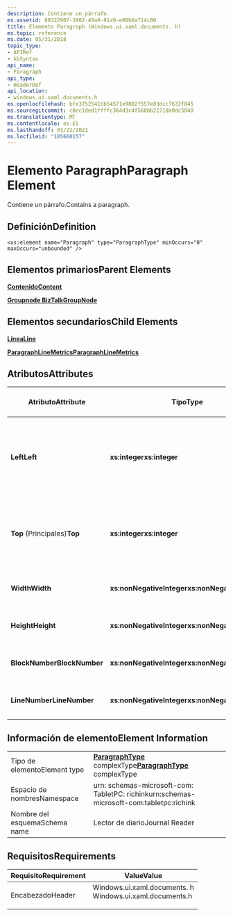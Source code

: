 ```yaml
---
description: Contiene un párrafo.
ms.assetid: 60322907-3902-49a9-91a9-e00b0a714c00
title: Elemento Paragraph (Windows.ui.xaml.documents. h)
ms.topic: reference
ms.date: 05/31/2018
topic_type:
- APIRef
- kbSyntax
api_name:
- Paragraph
api_type:
- HeaderDef
api_location:
- windows.ui.xaml.documents.h
ms.openlocfilehash: bfe3752541bb54571e9802f557e83dcc7632f845
ms.sourcegitcommit: c8ec1ded1ffffc364d3c4f560bb2171da0dc5040
ms.translationtype: MT
ms.contentlocale: es-ES
ms.lasthandoff: 03/22/2021
ms.locfileid: "105660157"
---
```

# <a name="paragraph-element"></a><span data-ttu-id="87617-103">Elemento Paragraph</span><span class="sxs-lookup"><span data-stu-id="87617-103">Paragraph Element</span></span>

<span data-ttu-id="87617-104">Contiene un párrafo.</span><span class="sxs-lookup"><span data-stu-id="87617-104">Contains a paragraph.</span></span>

## <a name="definition"></a><span data-ttu-id="87617-105">Definición</span><span class="sxs-lookup"><span data-stu-id="87617-105">Definition</span></span>

``` syntax
<xs:element name="Paragraph" type="ParagraphType" minOccurs="0" maxOccurs="unbounded" />
```

## <a name="parent-elements"></a><span data-ttu-id="87617-106">Elementos primarios</span><span class="sxs-lookup"><span data-stu-id="87617-106">Parent Elements</span></span>

[<span data-ttu-id="87617-107">**Contenido**</span><span class="sxs-lookup"><span data-stu-id="87617-107">**Content**</span></span>](content-element--journal-reader.md)

[<span data-ttu-id="87617-108">**Groupnode BizTalk**</span><span class="sxs-lookup"><span data-stu-id="87617-108">**GroupNode**</span></span>](groupnode-element.md)

## <a name="child-elements"></a><span data-ttu-id="87617-109">Elementos secundarios</span><span class="sxs-lookup"><span data-stu-id="87617-109">Child Elements</span></span>

[<span data-ttu-id="87617-110">**Línea**</span><span class="sxs-lookup"><span data-stu-id="87617-110">**Line**</span></span>](line-element.md)

[<span data-ttu-id="87617-111">**ParagraphLineMetrics**</span><span class="sxs-lookup"><span data-stu-id="87617-111">**ParagraphLineMetrics**</span></span>](paragraphlinemetrics-element.md)

## <a name="attributes"></a><span data-ttu-id="87617-112">Atributos</span><span class="sxs-lookup"><span data-stu-id="87617-112">Attributes</span></span>



| <span data-ttu-id="87617-113">Atributo</span><span class="sxs-lookup"><span data-stu-id="87617-113">Attribute</span></span>       | <span data-ttu-id="87617-114">Tipo</span><span class="sxs-lookup"><span data-stu-id="87617-114">Type</span></span>                      | <span data-ttu-id="87617-115">Obligatorio</span><span class="sxs-lookup"><span data-stu-id="87617-115">Required</span></span> | <span data-ttu-id="87617-116">Descripción</span><span class="sxs-lookup"><span data-stu-id="87617-116">Description</span></span>                                                                             | <span data-ttu-id="87617-117">Valores posibles</span><span class="sxs-lookup"><span data-stu-id="87617-117">Possible Values</span></span>           |
|-----------------|---------------------------|----------|-----------------------------------------------------------------------------------------|---------------------------|
| <span data-ttu-id="87617-118">**Left**</span><span class="sxs-lookup"><span data-stu-id="87617-118">**Left**</span></span>        | <span data-ttu-id="87617-119">**xs:integer**</span><span class="sxs-lookup"><span data-stu-id="87617-119">**xs:integer**</span></span>            | <span data-ttu-id="87617-120">Obligatorio</span><span class="sxs-lookup"><span data-stu-id="87617-120">Required</span></span> | <span data-ttu-id="87617-121">Distancia desde el origen hasta el punto situado más a la izquierda del cuadro de límite del elemento.</span><span class="sxs-lookup"><span data-stu-id="87617-121">The distance from the origin to the leftmost point in the bounding box for the element.</span></span> | <span data-ttu-id="87617-122">Cualquier número entero.</span><span class="sxs-lookup"><span data-stu-id="87617-122">Any integer.</span></span>              |
| <span data-ttu-id="87617-123">**Top** (Principales)</span><span class="sxs-lookup"><span data-stu-id="87617-123">**Top**</span></span>         | <span data-ttu-id="87617-124">**xs:integer**</span><span class="sxs-lookup"><span data-stu-id="87617-124">**xs:integer**</span></span>            | <span data-ttu-id="87617-125">Obligatorio</span><span class="sxs-lookup"><span data-stu-id="87617-125">Required</span></span> | <span data-ttu-id="87617-126">Distancia desde el origen hasta el punto superior del cuadro de límite del elemento.</span><span class="sxs-lookup"><span data-stu-id="87617-126">The distance from the origin to the topmost point in the bounding box for the element.</span></span>  | <span data-ttu-id="87617-127">Cualquier número entero.</span><span class="sxs-lookup"><span data-stu-id="87617-127">Any integer.</span></span>              |
| <span data-ttu-id="87617-128">**Width**</span><span class="sxs-lookup"><span data-stu-id="87617-128">**Width**</span></span>       | <span data-ttu-id="87617-129">**xs:nonNegativeInteger**</span><span class="sxs-lookup"><span data-stu-id="87617-129">**xs:nonNegativeInteger**</span></span> | <span data-ttu-id="87617-130">Obligatorio</span><span class="sxs-lookup"><span data-stu-id="87617-130">Required</span></span> | <span data-ttu-id="87617-131">Ancho del cuadro de límite del elemento.</span><span class="sxs-lookup"><span data-stu-id="87617-131">The width of the bounding box for the element.</span></span>                                          | <span data-ttu-id="87617-132">Cualquier entero no negativo.</span><span class="sxs-lookup"><span data-stu-id="87617-132">Any non-negative integer.</span></span> |
| <span data-ttu-id="87617-133">**Height**</span><span class="sxs-lookup"><span data-stu-id="87617-133">**Height**</span></span>      | <span data-ttu-id="87617-134">**xs:nonNegativeInteger**</span><span class="sxs-lookup"><span data-stu-id="87617-134">**xs:nonNegativeInteger**</span></span> | <span data-ttu-id="87617-135">Obligatorio</span><span class="sxs-lookup"><span data-stu-id="87617-135">Required</span></span> | <span data-ttu-id="87617-136">Alto del cuadro de límite del elemento.</span><span class="sxs-lookup"><span data-stu-id="87617-136">The height of the bounding box for the element.</span></span>                                         | <span data-ttu-id="87617-137">Cualquier entero no negativo.</span><span class="sxs-lookup"><span data-stu-id="87617-137">Any non-negative integer.</span></span> |
| <span data-ttu-id="87617-138">**BlockNumber**</span><span class="sxs-lookup"><span data-stu-id="87617-138">**BlockNumber**</span></span> | <span data-ttu-id="87617-139">**xs:nonNegativeInteger**</span><span class="sxs-lookup"><span data-stu-id="87617-139">**xs:nonNegativeInteger**</span></span> | <span data-ttu-id="87617-140">Obligatorio</span><span class="sxs-lookup"><span data-stu-id="87617-140">Required</span></span> | <span data-ttu-id="87617-141">Número de bloque.</span><span class="sxs-lookup"><span data-stu-id="87617-141">Block number.</span></span>                                                                           | <span data-ttu-id="87617-142">Cualquier entero no negativo.</span><span class="sxs-lookup"><span data-stu-id="87617-142">Any non-negative integer.</span></span> |
| <span data-ttu-id="87617-143">**LineNumber**</span><span class="sxs-lookup"><span data-stu-id="87617-143">**LineNumber**</span></span>  | <span data-ttu-id="87617-144">**xs:nonNegativeInteger**</span><span class="sxs-lookup"><span data-stu-id="87617-144">**xs:nonNegativeInteger**</span></span> | <span data-ttu-id="87617-145">Obligatorio</span><span class="sxs-lookup"><span data-stu-id="87617-145">Required</span></span> | <span data-ttu-id="87617-146">Línea en la que comienza el párrafo.</span><span class="sxs-lookup"><span data-stu-id="87617-146">The line on which the paragraph begins.</span></span>                                                 | <span data-ttu-id="87617-147">Cualquier entero no negativo.</span><span class="sxs-lookup"><span data-stu-id="87617-147">Any non-negative integer.</span></span> |



 

## <a name="element-information"></a><span data-ttu-id="87617-148">Información de elemento</span><span class="sxs-lookup"><span data-stu-id="87617-148">Element Information</span></span>



|              |                                                                 |
|--------------|-----------------------------------------------------------------|
| <span data-ttu-id="87617-149">Tipo de elemento</span><span class="sxs-lookup"><span data-stu-id="87617-149">Element type</span></span> | <span data-ttu-id="87617-150">[**ParagraphType**](paragraphtype-complex-type.md) complexType</span><span class="sxs-lookup"><span data-stu-id="87617-150">[**ParagraphType**](paragraphtype-complex-type.md) complexType</span></span> |
| <span data-ttu-id="87617-151">Espacio de nombres</span><span class="sxs-lookup"><span data-stu-id="87617-151">Namespace</span></span>    | <span data-ttu-id="87617-152">urn: schemas-microsoft-com: TabletPC: richink</span><span class="sxs-lookup"><span data-stu-id="87617-152">urn:schemas-microsoft-com:tabletpc:richink</span></span>                      |
| <span data-ttu-id="87617-153">Nombre del esquema</span><span class="sxs-lookup"><span data-stu-id="87617-153">Schema name</span></span>  | <span data-ttu-id="87617-154">Lector de diario</span><span class="sxs-lookup"><span data-stu-id="87617-154">Journal Reader</span></span>                                                  |



 

## <a name="requirements"></a><span data-ttu-id="87617-155">Requisitos</span><span class="sxs-lookup"><span data-stu-id="87617-155">Requirements</span></span>



| <span data-ttu-id="87617-156">Requisito</span><span class="sxs-lookup"><span data-stu-id="87617-156">Requirement</span></span> | <span data-ttu-id="87617-157">Value</span><span class="sxs-lookup"><span data-stu-id="87617-157">Value</span></span> |
|-------------------|--------------------------------------------------------------------------------------------------------|
| <span data-ttu-id="87617-158">Encabezado</span><span class="sxs-lookup"><span data-stu-id="87617-158">Header</span></span><br/> | <dl> <span data-ttu-id="87617-159"><dt>Windows.ui.xaml.documents. h</dt></span><span class="sxs-lookup"><span data-stu-id="87617-159"><dt>Windows.ui.xaml.documents.h</dt></span></span> </dl> |



 

 




